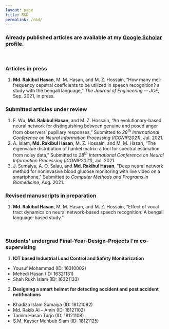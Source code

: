 ```yaml
---
layout: page
title: R&D
permalink: /r&d/
---
```


### Already published articles are available at my [Google Scholar](https://scholar.google.com/citations?user=DuCQ8goAAAAJ&hl=en) profile.

&nbsp;
### Articles in press
1. **Md. Rakibul Hasan**, M. M. Hasan, and M. Z. Hossain, “How many mel-frequency cepstral coeffcients to be utilized in speech recognition? a study with the bengali language,” _The Journal of Engineering -- JOE_, Sep. 2021, in press.

### Submitted articles under review
1. F. Wu, **Md. Rakibul Hasan**, and M. Z. Hossain, “An evolutionary-based neural network for distinguishing between genuine and posed anger from observers’ pupillary responses,” Submitted to _28<sup>th</sup> International Conference on Neural Information Processing (ICONIP2021)_, Jul. 2021.
2. A. Islam, **Md. Rakibul Hasan**, M. Z. Hossain, and M. M. Hasan, “The eigenvalue distribution of hankel matrix: a tool for spectral estimation from noisy data,” Submitted to _28<sup>th</sup> International Conference on Neural Information Processing (ICONIP2021)_, Jul. 2021.
3. J. Sumaiya, A. O. Salau, and **Md. Rakibul Hasan**, "Deep neural network method for noninvasive blood glucose monitoring with live video on a smartphone," Submitted to _Computer Methods and Programs in Biomedicine_, Aug. 2021.

### Revised manuscripts in preparation
1. **Md. Rakibul Hasan**, M. M. Hasan, and M. Z. Hossain, “Effect of vocal tract dynamics on neural network-based speech recognition: A bengali language-based study.”

&nbsp;

### Students' undergrad Final-Year-Design-Projects I'm co-supervising
1. **IOT based Industrial Load Control and Safety Monitorization**  
 * Yousuf Mohammad (ID: 16310002)
 * Mehedi Hasan (ID: 16321131)
 * Shah Rukh Islam (ID: 16321133)
2. **Designing a smart helmet for detecting accident and post accident notifications**
 * Khadiza Islam Sumaiya (ID: 18121092)
 * Md. Rakib Al – Amin (ID: 18121102)
 * Tamim Hasan Turjo (ID: 18121108)
 * S.M. Kayser Mehbub Siam (ID: 18121125)
